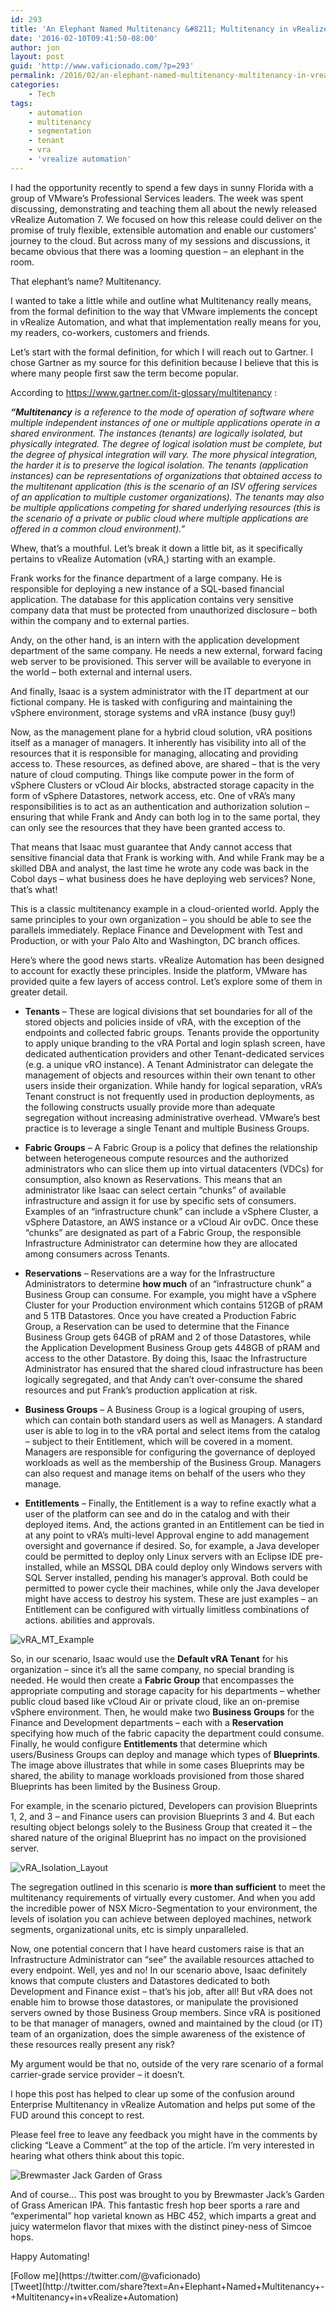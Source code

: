 ```yaml
---
id: 293
title: 'An Elephant Named Multitenancy &#8211; Multitenancy in vRealize Automation'
date: '2016-02-10T09:41:50-08:00'
author: jon
layout: post
guid: 'http://www.vaficionado.com/?p=293'
permalink: /2016/02/an-elephant-named-multitenancy-multitenancy-in-vrealize-automation/
categories:
    - Tech
tags:
    - automation
    - multitenancy
    - segmentation
    - tenant
    - vra
    - 'vrealize automation'
---
```


I had the opportunity recently to spend a few days in sunny Florida with a group of VMware’s Professional Services leaders. The week was spent discussing, demonstrating and teaching them all about the newly released vRealize Automation 7. We focused on how this release could deliver on the promise of truly flexible, extensible automation and enable our customers’ journey to the cloud. But across many of my sessions and discussions, it became obvious that there was a looming question – an elephant in the room.

That elephant’s name? Multitenancy.

I wanted to take a little while and outline what Multitenancy really means, from the formal definition to the way that VMware implements the concept in vRealize Automation, and what that implementation really means for you, my readers, co-workers, customers and friends.

Let’s start with the formal definition, for which I will reach out to Gartner. I chose Gartner as my source for this definition because I believe that this is where many people first saw the term become popular.

According to <https://www.gartner.com/it-glossary/multitenancy> :

***“Multitenancy*** *is a reference to the mode of operation of software where multiple independent instances of one or multiple applications operate in a shared environment. The instances (tenants) are logically isolated, but physically integrated. The degree of logical isolation must be complete, but the degree of physical integration will vary. The more physical integration, the harder it is to preserve the logical isolation. The tenants (application instances) can be representations of organizations that obtained access to the multitenant application (this is the scenario of an ISV offering services of an application to multiple customer organizations). The tenants may also be multiple applications competing for shared underlying resources (this is the scenario of a private or public cloud where multiple applications are offered in a common cloud environment).”*

Whew, that’s a mouthful. Let’s break it down a little bit, as it specifically pertains to vRealize Automation (vRA,) starting with an example.

Frank works for the finance department of a large company. He is responsible for deploying a new instance of a SQL-based financial application. The database for this application contains very sensitive company data that must be protected from unauthorized disclosure – both within the company and to external parties.

Andy, on the other hand, is an intern with the application development department of the same company. He needs a new external, forward facing web server to be provisioned. This server will be available to everyone in the world – both external and internal users.

And finally, Isaac is a system administrator with the IT department at our fictional company. He is tasked with configuring and maintaining the vSphere environment, storage systems and vRA instance (busy guy!)

Now, as the management plane for a hybrid cloud solution, vRA positions itself as a manager of managers. It inherently has visibility into all of the resources that it is responsible for managing, allocating and providing access to. These resources, as defined above, are shared – that is the very nature of cloud computing. Things like compute power in the form of vSphere Clusters or vCloud Air blocks, abstracted storage capacity in the form of vSphere Datastores, network access, etc. One of vRA’s many responsibilities is to act as an authentication and authorization solution – ensuring that while Frank and Andy can both log in to the same portal, they can only see the resources that they have been granted access to.

That means that Isaac must guarantee that Andy cannot access that sensitive financial data that Frank is working with. And while Frank may be a skilled DBA and analyst, the last time he wrote any code was back in the Cobol days – what business does he have deploying web services? None, that’s what!

This is a classic multitenancy example in a cloud-oriented world. Apply the same principles to your own organization – you should be able to see the parallels immediately. Replace Finance and Development with Test and Production, or with your Palo Alto and Washington, DC branch offices.

Here’s where the good news starts. vRealize Automation has been designed to account for exactly these principles. Inside the platform, VMware has provided quite a few layers of access control. Let’s explore some of them in greater detail.

- **Tenants** – These are logical divisions that set boundaries for all of the stored objects and policies inside of vRA, with the exception of the endpoints and collected fabric groups. Tenants provide the opportunity to apply unique branding to the vRA Portal and login splash screen, have dedicated authentication providers and other Tenant-dedicated services (e.g. a unique vRO instance). A Tenant Administrator can delegate the management of objects and resources within their own tenant to other users inside their organization. While handy for logical separation, vRA’s Tenant construct is not frequently used in production deployments, as the following constructs usually provide more than adequate segregation without increasing administrative overhead. VMware’s best practice is to leverage a single Tenant and multiple Business Groups.

- **Fabric Groups** – A Fabric Group is a policy that defines the relationship between heterogeneous compute resources and the authorized administrators who can slice them up into virtual datacenters (VDCs) for consumption, also known as Reservations. This means that an administrator like Isaac can select certain “chunks” of available infrastructure and assign it for use by specific sets of consumers. Examples of an “infrastructure chunk” can include a vSphere Cluster, a vSphere Datastore, an AWS instance or a vCloud Air ovDC. Once these “chunks” are designated as part of a Fabric Group, the responsible Infrastructure Administrator can determine how they are allocated among consumers across Tenants.

- **Reservations** – Reservations are a way for the Infrastructure Administrators to determine **how much** of an “infrastructure chunk” a Business Group can consume. For example, you might have a vSphere Cluster for your Production environment which contains 512GB of pRAM and 5 1TB Datastores. Once you have created a Production Fabric Group, a Reservation can be used to determine that the Finance Business Group gets 64GB of pRAM and 2 of those Datastores, while the Application Development Business Group gets 448GB of pRAM and access to the other Datastore. By doing this, Isaac the Infrastructure Administrator has ensured that the shared cloud infrastructure has been logically segregated, and that Andy can’t over-consume the shared resources and put Frank’s production application at risk.

- **Business Groups** – A Business Group is a logical grouping of users, which can contain both standard users as well as Managers. A standard user is able to log in to the vRA portal and select items from the catalog – subject to their Entitlement, which will be covered in a moment. Managers are responsible for configuring the governance of deployed workloads as well as the membership of the Business Group. Managers can also request and manage items on behalf of the users who they manage.

- **Entitlements** – Finally, the Entitlement is a way to refine exactly what a user of the platform can see and do in the catalog and with their deployed items. And, the actions granted in an Entitlement can be tied in at any point to vRA’s multi-level Approval engine to add management oversight and governance if desired. So, for example, a Java developer could be permitted to deploy only Linux servers with an Eclipse IDE pre-installed, while an MSSQL DBA could deploy only Windows servers with SQL Server installed, pending his manager’s approval. Both could be permitted to power cycle their machines, while only the Java developer might have access to destroy his system. These are just examples – an Entitlement can be configured with virtually limitless combinations of actions. abilities and approvals.

![vRA_MT_Example](/assets/images/2016/02/vRA_MT_Example.png)

So, in our scenario, Isaac would use the **Default vRA Tenant** for his organization – since it’s all the same company, no special branding is needed. He would then create a **Fabric Group** that encompasses the appropriate computing and storage capacity for his departments – whether public cloud based like vCloud Air or private cloud, like an on-premise vSphere environment. Then, he would make two **Business Groups** for the Finance and Development departments – each with a **Reservation** specifying how much of the fabric capacity the department could consume. Finally, he would configure **Entitlements** that determine which users/Business Groups can deploy and manage which types of **Blueprints**. The image above illustrates that while in some cases Blueprints may be shared, the ability to manage workloads provisioned from those shared Blueprints has been limited by the Business Group.

For example, in the scenario pictured, Developers can provision Blueprints 1, 2, and 3 – and Finance users can provision Blueprints 3 and 4. But each resulting object belongs solely to the Business Group that created it – the shared nature of the original Blueprint has no impact on the provisioned server.

![vRA_Isolation_Layout](/assets/images/2016/02/vRA_Isolation_Layout.png)

The segregation outlined in this scenario is **more than sufficient** to meet the multitenancy requirements of virtually every customer. And when you add the incredible power of NSX Micro-Segmentation to your environment, the levels of isolation you can achieve between deployed machines, network segments, organizational units, etc is simply unparalleled.

Now, one potential concern that I have heard customers raise is that an Infrastructure Administrator can “see” the available resources attached to every endpoint. Well, yes and no! In our scenario above, Isaac definitely knows that compute clusters and Datastores dedicated to both Development and Finance exist – that’s his job, after all! But vRA does not enable him to browse those datastores, or manipulate the provisioned servers owned by those Business Group members. Since vRA is positioned to be that manager of managers, owned and maintained by the cloud (or IT) team of an organization, does the simple awareness of the existence of these resources really present any risk?

My argument would be that no, outside of the very rare scenario of a formal carrier-grade service provider – it doesn’t.

I hope this post has helped to clear up some of the confusion around Enterprise Multitenancy in vRealize Automation and helps put some of the FUD around this concept to rest.

Please feel free to leave any feedback you might have in the comments by clicking “Leave a Comment” at the top of the article. I’m very interested in hearing what others think about this topic.

![Brewmaster Jack Garden of Grass](/assets/images/2016/02/Garden_Of_Grass-768x1024.jpg)

And of course… This post was brought to you by Brewmaster Jack’s Garden of Grass American IPA. This fantastic fresh hop beer sports a rare and “experimental” hop varietal known as HBC 452, which imparts a great and juicy watermelon flavor that mixes with the distinct piney-ness of Simcoe hops.

Happy Automating!

<div class="twttr_buttons"><div class="twttr_followme"> [Follow me](https://twitter.com/@vaficionado) </div></div><div class="twttr_buttons"><div class="twttr_twitter"> [Tweet](http://twitter.com/share?text=An+Elephant+Named+Multitenancy+-+Multitenancy+in+vRealize+Automation)</div></div>